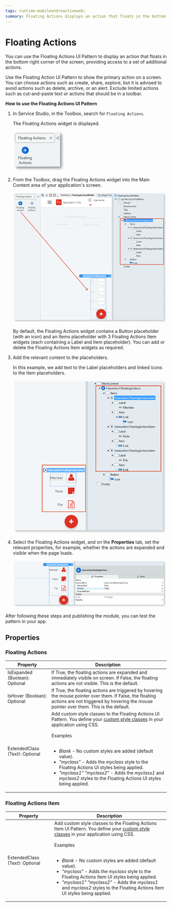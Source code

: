 ```yaml
---
tags: runtime-mobileandreactiveweb;  
summary: Floating Actions displays an action that floats in the bottom right corner of the screen.
---
```


# Floating Actions

You can use the Floating Actions UI Pattern to display an action that floats in the bottom right corner of the screen, providing access to a set of additional actions.

Use the Floating Action UI Pattern to show the primary action on a screen. You can choose actions such as create, share, explore, but it is advised to avoid actions such as delete, archive, or an alert. Exclude limited actions such as cut-and-paste text or actions that should be in a toolbar.

**How to use the Floating Actions UI Pattern**

1. In Service Studio, in the Toolbox, search for `Floating Actions`.

    The Floating Actions widget is displayed.

    ![](<images/floatingactions-1-ss.png>)

1. From the Toolbox, drag the Floating Actions widget into the Main Content area of your application's screen.

    ![](<images/floatingactions-2-ss.png>)

    By default, the Floating Actions widget contains a Button placeholder (with an icon) and an Items placeholder with 3 Floating Actions Item widgets (each containing a Label and Item placeholder). You can add or delete the Floating Actions Item widgets as required.

1. Add the relevant content to the placeholders.

    In this example, we add text to the Label placeholders and linked icons to the Item placeholders.  

    ![](<images/floatingactions-3-ss.png>)

1. Select the Floating Actions widget, and on the **Properties** tab, set the relevant properties, for example, whether the actions are expanded and visible when the page loads.

    ![](<images/floatingactions-4-ss.png>)

After following these steps and publishing the module, you can test the pattern in your app.

## Properties

### Floating Actions

| Property | Description |
|---|---|
| IsExpanded (Boolean): Optional | If True, the floating actions are expanded and immediately visible on screen. If False, the floating actions are not visible. This is the default. |
| IsHover (Boolean): Optional | If True, the floating actions are triggered by hovering the mouse pointer over them. If False, the floating actions are not triggered by hovering the mouse pointer over them. This is the default.|
| ExtendedClass (Text): Optional | Add custom style classes to the Floating Actions UI Pattern. You define your [custom style classes](../../../look-feel/css.md) in your application using CSS.<br/><br/>Examples<br/><br/> <ul><li>_Blank_ - No custom styles are added (default value).</li><li>_"myclass"_ - Adds the _myclass_ style to the Floating Actions UI styles being applied.</li><li>_"myclass1" "myclass2"_ - Adds the _myclass1_ and _myclass2_ styles to the Floating Actions UI styles being applied.</li></ul> |

### Floating Actions Item

| Property | Description |
|---|---|
| ExtendedClass (Text): Optional | Add custom style classes to the Floating Actions Item UI Pattern. You define your [custom style classes](../../../look-feel/css.md) in your application using CSS.<br/><br/>Examples<br/><br/> <ul><li>_Blank_ - No custom styles are added (default value).</li><li>_"myclass"_ - Adds the _myclass_ style to the Floating Actions Item UI styles being applied.</li><li>_"myclass1" "myclass2"_ - Adds the _myclass1_ and _myclass2_ styles to the Floating Actions Item UI styles being applied.</li></ul> |
